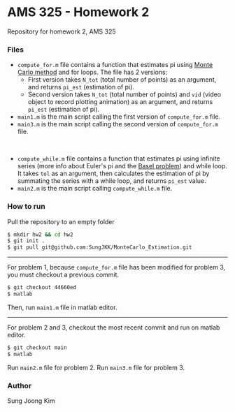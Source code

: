 # AMS 325 - Homework 2 
Repository for homework 2, AMS 325

### Files
- `compute_for.m` file contains a function that estimates pi using [Monte Carlo
  method](https://www.google.com/search?client=firefox-b-1-d&q=monte+carlo+estimation) and for loops. The file has
  2 versions:
    - First version takes `N_tot` (total number of points) as an argument, and returns `pi_est` (estimation of pi).
    - Second version takes `N_tot` (total number of points) and `vid` (video object to record plotting animation) as an argument, and returns `pi_est` (estimation of pi).
- `main1.m` is the main script calling the first version of `compute_for.m` file. 
- `main3.m` is the main script calling the second version of `compute_for.m` file.  
<br>


- `compute_while.m` file contains a function that estimates pi using infinite series (more info about Euler's pi and the [Basel problem](https://en.wikipedia.org/wiki/Basel_problem)) and while loop.
  It takes `tol` as an argument, then calculates the estimation of pi by summating the series with a
  while loop, and returns `pi_est` value.
- `main2.m` is the main script calling `compute_while.m` file. 

### How to run
Pull the repository to an empty folder 
```bash
$ mkdir hw2 && cd hw2 
$ git init .
$ git pull git@github.com:SungJKK/MonteCarlo_Estimation.git
```

---
For problem 1, because `compute_for.m` file has been modified for problem 3, you must checkout a previous commit.
```bash
$ git checkout 44660ed
$ matlab
```
Then, run `main1.m` file in matlab editor. 

---
For problem 2 and 3, checkout the most recent commit and run on matlab editor. 
```bash
$ git checkout main
$ matlab
```
Run `main2.m` file for problem 2. 
Run `main3.m` file for problem 3.

### Author
Sung Joong Kim


